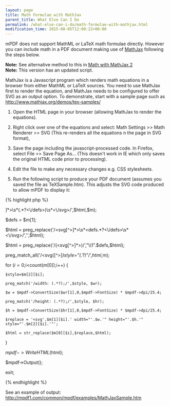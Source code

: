 ```yaml
---
layout: page
title: Math Formulae with MathJax
parent_title: What Else Can I Do
permalink: /what-else-can-i-do/math-formulae-with-mathjax.html
modification_time: 2015-08-05T12:00:22+00:00
---
```


mPDF does not support MathML or LaTeX math formulae directly. However you can include math in a PDF document making use of <a href="http://www.mathjax.org/">MathJax</a> following the steps below.

<div class="alert alert-info" role="alert"><strong>Note:</strong> See alternative method to this in <a href="{{ "/what-else-can-i-do/math-with-mathjax-2.html" | prepend: site.baseurl }}">Math with MathJax 2</a></div>

<div class="alert alert-info" role="alert"><strong>Note:</strong> This version has an updated script.</div>

MathJax is a Javascript program which renders math equations in a browser from either MathML or LaTeX sources. You need to use MathJax first to render the equation, and MathJax needs to be configured to offer SVG as an output option. To demonstrate, start with a sample page such as <a href="http://www.mathjax.org/demos/tex-samples/">http://www.mathjax.org/demos/tex-samples/ </a>

1) Open the HTML page in your browser (allowing MathJax to render the equations).

2) Right click over one of the equations and select: Math Settings &gt;&gt; Math Renderer &gt;&gt; SVG (This re-renders all the equations n the page in SVG format),

3) Save the page including the javascript-processed code. In Firefox, select File &gt;&gt; Save Page As... (This doesn't work in IE which only saves the original HTML code prior to processing).

4) Edit the file to make any necessary changes e.g. CSS stylesheets.

5) Run the following script to produce your PDF document (assumes you saved the file as TeXSample.htm). This adjusts the SVG code produced to allow mPDF to display it:

{% highlight php %}
<?php

$mpdf=new mPDF(''); 

$html = file_get_contents('TeXSample.htm');

preg_match('/<svg[^>]*>\s*(<defs.*?>.*?<\/defs>)\s*<\/svg>/',$html,$m);

$defs = $m[1];

$html = preg_replace('/<svg[^>]*>\s*<defs.*?<\/defs>\s*<\/svg>/','',$html);

$html = preg_replace('/(<svg[^>]*>)/',"\\1".$defs,$html);

preg_match_all('/<svg([^>]*)style="(.*?)"/',$html,$m);

for ($i=0;$i<count($m[0]);$i++) {

    $style=$m[2][$i];

    preg_match('/width: (.*?);/',$style, $wr);

    $w = $mpdf->ConvertSize($wr[1],0,$mpdf->FontSize) * $mpdf->dpi/25.4;

    preg_match('/height: (.*?);/',$style, $hr);

    $h = $mpdf->ConvertSize($hr[1],0,$mpdf->FontSize) * $mpdf->dpi/25.4;

    $replace = '<svg'.$m[1][$i].' width="'.$w.'" height="'.$h.'" style="'.$m[2][$i].'"';

    $html = str_replace($m[0][$i],$replace,$html);

}

$mpdf->WriteHTML($html);

$mpdf->Output(); 

exit;

{% endhighlight %}

See an example of output: <a href="http://mpdf1.com/common/mpdf/examples/MathJaxSample.htm">http://mpdf1.com/common/mpdf/examples/MathJaxSample.htm</a>

